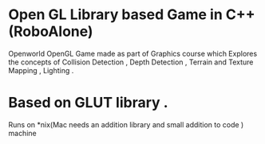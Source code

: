 Open GL Library based Game in C++ (RoboAlone)
==========

Openworld OpenGL Game made as part of Graphics course which Explores the concepts of Collision Detection , Depth Detection , Terrain and Texture Mapping , Lighting .  

Based on GLUT library . 
=======================

Runs on *nix(Mac needs an addition library and small addition to code ) machine 
